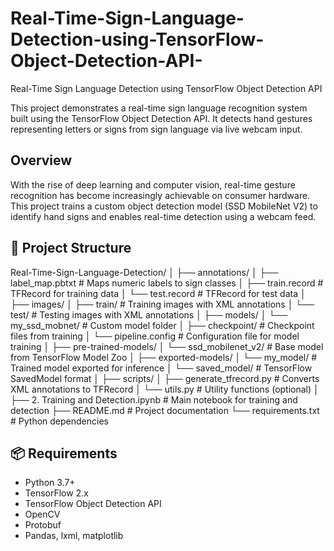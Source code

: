 # Real-Time-Sign-Language-Detection-using-TensorFlow-Object-Detection-API-

Real-Time Sign Language Detection using TensorFlow Object Detection API

This project demonstrates a real-time sign language recognition system built using the TensorFlow Object Detection API. It detects hand gestures representing letters or signs from sign language via live webcam input.

##  Overview

With the rise of deep learning and computer vision, real-time gesture recognition has become increasingly achievable on consumer hardware. This project trains a custom object detection model (SSD MobileNet V2) to identify hand signs and enables real-time detection using a webcam feed.
## 📁 Project Structure

Real-Time-Sign-Language-Detection/ │ ├── annotations/ │ ├── label_map.pbtxt # Maps numeric labels to sign classes │ ├── train.record # TFRecord for training data │ └── test.record # TFRecord for test data │ ├── images/ │ ├── train/ # Training images with XML annotations │ └── test/ # Testing images with XML annotations │ ├── models/ │ └── my_ssd_mobnet/ # Custom model folder │ ├── checkpoint/ # Checkpoint files from training │ └── pipeline.config # Configuration file for model training │ ├── pre-trained-models/ │ └── ssd_mobilenet_v2/ # Base model from TensorFlow Model Zoo │ ├── exported-models/ │ └── my_model/ # Trained model exported for inference │ └── saved_model/ # TensorFlow SavedModel format │ ├── scripts/ │ ├── generate_tfrecord.py # Converts XML annotations to TFRecord │ └── utils.py # Utility functions (optional) │ ├── 2. Training and Detection.ipynb # Main notebook for training and detection ├── README.md # Project documentation └── requirements.txt # Python dependencies

## 📦 Requirements

- Python 3.7+
- TensorFlow 2.x
- TensorFlow Object Detection API
- OpenCV
- Protobuf
- Pandas, lxml, matplotlib
